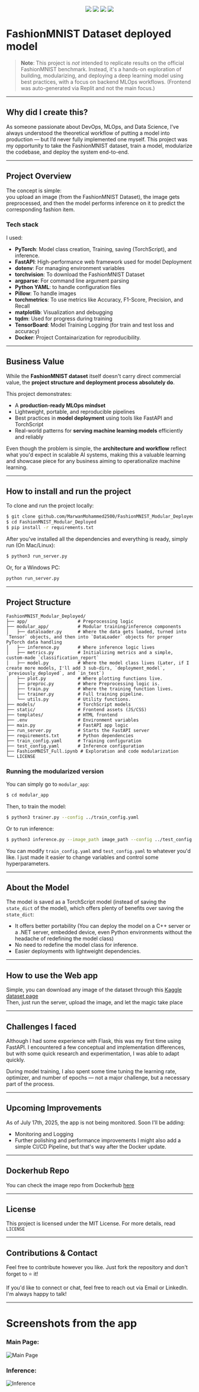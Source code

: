 <p align="center">
  <img src="https://img.shields.io/badge/PyTorch-EE4C2C?style=for-the-badge&logo=pytorch&logoColor=white" />
  <img src="https://img.shields.io/badge/FastAPI-009688?style=for-the-badge&logo=fastapi&logoColor=white" />
  <img src="https://img.shields.io/badge/Docker-2496ED?style=for-the-badge&logo=docker&logoColor=white" />
  <img src="https://img.shields.io/badge/Kubernetes-326CE5?style=for-the-badge&logo=kubernetes&logoColor=white" />
</p>

# FashionMNIST Dataset deployed model
> **Note**: This project is *not* intended to replicate results on the official FashionMNIST benchmark. Instead, it's a hands-on exploration of building, modularizing, and deploying a deep learning model using best practices, with a focus on backend MLOps workflows. (Frontend was auto-generated via Replit and not the main focus.)
---
## Why did I create this?
As someone passionate about DevOps, MLOps, and Data Science, I’ve always understood the theoretical workflow of putting a model into production — but I’d never fully implemented one myself. This project was my opportunity to take the FashionMNIST dataset, train a model, modularize the codebase, and deploy the system end-to-end.

---
## Project Overview
The concept is simple:<br>you upload an image (from the FashionMNIST Dataset), the image gets preprocessed, and then the model performs inference on it to predict the corresponding fashion item.
### Tech stack
I used:
- **PyTorch**: Model class creation, Training, saving (TorchScript), and inference.
- **FastAPI**: High-performance web framework used for model Deployment
- **dotenv**: For managing environment variables
- **torchvision**: To download the FashionMNIST Dataset
- **argparse**: For command line argument parsing
- **Python YAML**: to handle configuration files
- **Pillow**: To handle images
- **torchmetrics**: To use metrics like Accuracy, F1-Score, Precision, and Recall
- **matplotlib**: Visualization and debugging
- **tqdm**: Used for progress during training
- **TensorBoard**: Model Training Logging (for train and test loss and accuracy)
- **Docker**: Project Containarization for reproducibility.

---

## Business Value

While the **FashionMNIST dataset** itself doesn't carry direct commercial value, the **project structure and deployment process absolutely do**.

This project demonstrates:

* A **production-ready MLOps mindset**
* Lightweight, portable, and reproducible pipelines
* Best practices in **model deployment** using tools like FastAPI and TorchScript
* Real-world patterns for **serving machine learning models** efficiently and reliably

Even though the problem is simple, the **architecture and workflow** reflect what you'd expect in scalable AI systems, making this a valuable learning and showcase piece for any business aiming to operationalize machine learning.

---
## How to install and run the project
To clone and run the project locally:
```bash
$ git clone github.com/MarwanMohammed2500/FashionMNIST_Modular_Deployed
$ cd FashionMNIST_Modular_Deployed
$ pip install -r requirements.txt
```
After you've installed all the dependencies and everything is ready, simply run (On Mac/Linux):
```bash
$ python3 run_server.py
```
Or, for a Windows PC:
```bash
python run_server.py
```

---
## Project Structure
```
FashionMNIST_Modular_Deployed/
├── app/                   # Preprocessing logic
├── modular_app/           # Modular training/inference components
│   ├── dataloader.py      # Where the data gets loaded, turned into `Tensor` objects, and then into `DataLoader` objects for proper PyTorch data handling
│   ├── inference.py       # Where inference logic lives
│   ├── metrics.py         # Initializing metrics and a simple, custom-made `classification_report`
│   ├── model.py           # Where the model class lives (Later, if I create more models, I'll add 3 sub-dirs, `deployment_model`, `previously_deployed`, and `in_test`)
│   ├── plot.py            # Where plotting functions live.
│   ├── preproc.py         # Where Preprocessing logic is.
│   ├── train.py           # Where the training function lives.
│   ├── trainer.py         # Full training pipeline.
│   └── utils.py           # Utility functions.
├── models/                # TorchScript models
├── static/                # Frontend assets (JS/CSS)
├── templates/             # HTML frontend
├── .env                   # Environment variables
├── main.py                # FastAPI app logic
├── run_server.py          # Starts the FastAPI server
├── requirements.txt       # Python dependencies
├── train_config.yaml      # Training configuration
├── test_config.yaml       # Inference configuration
├── FashionMNIST_Full.ipynb # Exploration and code modularization
└── LICENSE
```
### Running the modularized version
You can simply go to `modular_app`:
```bash
$ cd modular_app
```
Then, to train the model:
```bash
$ python3 trainer.py --config ../train_config.yaml
```
Or to run inference:
```bash
$ python3 inference.py --image_path image_path --config ../test_config.yaml
```
You can modify `train_config.yaml` and `test_config.yaml` to whatever you'd like. I just made it easier to change variables and control some hyperparameters.

---
## About the Model
The model is saved as a TorchScript model (instead of saving the `state_dict` of the model), which offers plenty of benefits over saving the `state_dict`:
- It offers better portability (You can deploy the model on a C++ server or a .NET server, embedded device, even Python environments without the headache of redefining the model class)
- No need to redefine the model class for inference.
- Easier deployments with lightweight dependencies.

---
## How to use the Web app
Simple, you can download any image of the dataset through this [Kaggle dataset page](https://www.kaggle.com/datasets/andhikawb/fashion-mnist-png)<br>
Then, just run the server, upload the image, and let the magic take place

---
## Challenges I faced
Although I had some experience with Flask, this was my first time using FastAPI. I encountered a few conceptual and implementation differences, but with some quick research and experimentation, I was able to adapt quickly.

During model training, I also spent some time tuning the learning rate, optimizer, and number of epochs — not a major challenge, but a necessary part of the process.

---
## Upcoming Improvements
As of July 17th, 2025, the app is not being monitored. Soon I'll be adding:
- Monitoring and Logging
- Further polishing and performance improvements
I might also add a simple CI/CD Pipeline, but that's way after the Docker update.

---
## Dockerhub Repo
You can check the image repo from Dockerhub [here](https://hub.docker.com/r/marwanmohammed2500/deep-learning-deployment)

---
## License
This project is licensed under the MIT License. For more details, read `LICENSE`

---
## Contributions & Contact
Feel free to contribute however you like. Just fork the repository and don't forget to ⭐ it!

If you'd like to connect or chat, feel free to reach out via Email or LinkedIn. I'm always happy to talk!

---
# Screenshots from the app
### Main Page:
![Main Page](Screenshots/main_page.png "Main Page")

### Inference:
![Inference](Screenshots/inference.png "Inference")